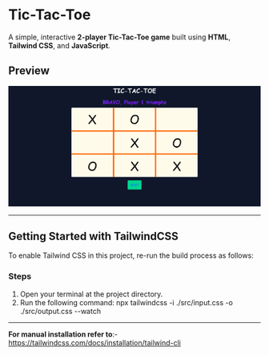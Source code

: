 # Tic-Tac-Toe

A simple, interactive **2-player Tic-Tac-Toe game** built using **HTML**, **Tailwind CSS**, and **JavaScript**.

## Preview

![Tic Tac Toe Preview](./image/Screenshot%202025-08-02%20182559.png)

---

## Getting Started with TailwindCSS

To enable Tailwind CSS in this project, re-run the build process as follows:

### Steps

1. Open your terminal at the project directory.
2. Run the following command:
   npx tailwindcss -i ./src/input.css -o ./src/output.css --watch

---

**For manual installation refer to**:- https://tailwindcss.com/docs/installation/tailwind-cli
